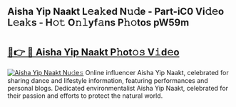 ## Aisha Yip Naakt L𝚎a𝚔ed N𝚞𝚍e - Part-iC0 Vi𝚍𝚎o L𝚎a𝚔s - H𝚘𝚝 O𝚗𝚕yf𝚊ns P𝚑𝚘tos pW59m

# <h2><a href="http://kfcdv5n.oniu.top/?m=Aisha+Yip+Naakt">🔗👉 🔴 Aisha Yip Naakt P𝚑ot𝚘𝚜 V𝚒d𝚎o</a></h2>

[![Aisha Yip Naakt Nu𝚍e𝚜](https://i.imgur.com/0qMVB7G.gif)](http://kfcdv5n.oniu.top/?m=Aisha+Yip+Naakt)
Online influencer Aisha Yip Naakt, celebrated for sharing dance and lifestyle information, featuring performances and personal blogs. Dedicated environmentalist Aisha Yip Naakt, celebrated for their passion and efforts to protect the natural world.  
